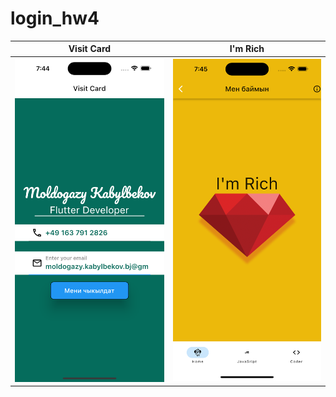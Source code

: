 # login_hw4

|             Visit Card              |             I'm Rich             |
| :---------------------------------: | :------------------------------: |
| ![](./assets/images/visit-card.png) | ![](./assets/images/im-rich.png) |
